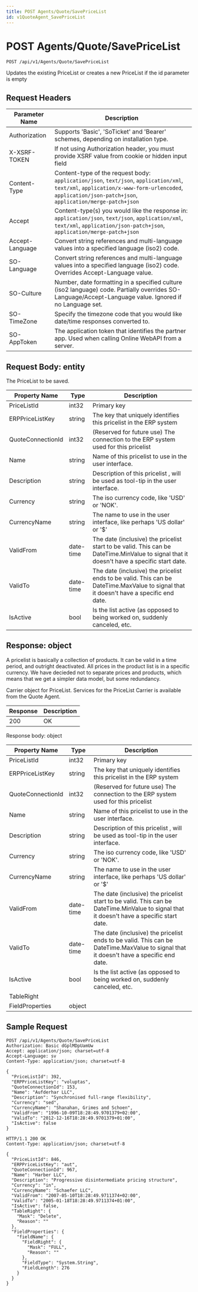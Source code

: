 ```yaml
---
title: POST Agents/Quote/SavePriceList
id: v1QuoteAgent_SavePriceList
---
```


# POST Agents/Quote/SavePriceList

```http
POST /api/v1/Agents/Quote/SavePriceList
```

Updates the existing PriceList or creates a new PriceList if the id parameter is empty








## Request Headers

| Parameter Name | Description |
|----------------|-------------|
| Authorization  | Supports 'Basic', 'SoTicket' and 'Bearer' schemes, depending on installation type. |
| X-XSRF-TOKEN   | If not using Authorization header, you must provide XSRF value from cookie or hidden input field |
| Content-Type | Content-type of the request body: `application/json`, `text/json`, `application/xml`, `text/xml`, `application/x-www-form-urlencoded`, `application/json-patch+json`, `application/merge-patch+json` |
| Accept         | Content-type(s) you would like the response in: `application/json`, `text/json`, `application/xml`, `text/xml`, `application/json-patch+json`, `application/merge-patch+json` |
| Accept-Language | Convert string references and multi-language values into a specified language (iso2) code. |
| SO-Language | Convert string references and multi-language values into a specified language (iso2) code. Overrides Accept-Language value. |
| SO-Culture | Number, date formatting in a specified culture (iso2 language) code. Partially overrides SO-Language/Accept-Language value. Ignored if no Language set. |
| SO-TimeZone | Specify the timezone code that you would like date/time responses converted to. |
| SO-AppToken | The application token that identifies the partner app. Used when calling Online WebAPI from a server. |

## Request Body: entity  

The PriceList to be saved. 

| Property Name | Type |  Description |
|----------------|------|--------------|
| PriceListId | int32 | Primary key |
| ERPPriceListKey | string | The key that uniquely identifies this pricelist in the ERP system |
| QuoteConnectionId | int32 | (Reserved for future use) The connection to the ERP system used for this pricelist |
| Name | string | Name of this pricelist to use in the user interface. |
| Description | string | Description of this pricelist , will be used as tool-tip in the user interface. |
| Currency | string | The iso currency code, like 'USD' or 'NOK'. |
| CurrencyName | string | The name to use in the user interface, like perhaps 'US dollar' or '$' |
| ValidFrom | date-time | The date (inclusive) the pricelist start to be valid. This can be DateTime.MinValue to signal that it doesn't have a specific start date. |
| ValidTo | date-time | The date (inclusive) the pricelist ends to be valid. This can be DateTime.MaxValue to signal that it doesn't have a specific end date. |
| IsActive | bool | Is the list active (as opposed to being worked on, suddenly canceled, etc. |


## Response: object

A pricelist is basically a collection of products. It can be valid in a time period, and outright deactivated. All prices in the product list is in a specific currency. We have decieded not to separate prices and products, which means that we get a simpler data model, but some redundancy.



Carrier object for PriceList.
Services for the PriceList Carrier is available from the <see cref="T:SuperOffice.CRM.Services.IQuoteAgent">Quote Agent</see>.

| Response | Description |
|----------------|-------------|
| 200 | OK |

Response body: object

| Property Name | Type |  Description |
|----------------|------|--------------|
| PriceListId | int32 | Primary key |
| ERPPriceListKey | string | The key that uniquely identifies this pricelist in the ERP system |
| QuoteConnectionId | int32 | (Reserved for future use) The connection to the ERP system used for this pricelist |
| Name | string | Name of this pricelist to use in the user interface. |
| Description | string | Description of this pricelist , will be used as tool-tip in the user interface. |
| Currency | string | The iso currency code, like 'USD' or 'NOK'. |
| CurrencyName | string | The name to use in the user interface, like perhaps 'US dollar' or '$' |
| ValidFrom | date-time | The date (inclusive) the pricelist start to be valid. This can be DateTime.MinValue to signal that it doesn't have a specific start date. |
| ValidTo | date-time | The date (inclusive) the pricelist ends to be valid. This can be DateTime.MaxValue to signal that it doesn't have a specific end date. |
| IsActive | bool | Is the list active (as opposed to being worked on, suddenly canceled, etc. |
| TableRight |  |  |
| FieldProperties | object |  |

## Sample Request

```http!
POST /api/v1/Agents/Quote/SavePriceList
Authorization: Basic dGplMDpUamUw
Accept: application/json; charset=utf-8
Accept-Language: sv
Content-Type: application/json; charset=utf-8

{
  "PriceListId": 392,
  "ERPPriceListKey": "voluptas",
  "QuoteConnectionId": 153,
  "Name": "Aufderhar LLC",
  "Description": "Synchronised full-range flexibility",
  "Currency": "sed",
  "CurrencyName": "Shanahan, Grimes and Schoen",
  "ValidFrom": "1996-10-09T18:28:49.9701379+02:00",
  "ValidTo": "2012-12-16T18:28:49.9701379+01:00",
  "IsActive": false
}
```

```http_
HTTP/1.1 200 OK
Content-Type: application/json; charset=utf-8

{
  "PriceListId": 846,
  "ERPPriceListKey": "aut",
  "QuoteConnectionId": 967,
  "Name": "Harber LLC",
  "Description": "Progressive disintermediate pricing structure",
  "Currency": "in",
  "CurrencyName": "Schaefer LLC",
  "ValidFrom": "2007-05-10T18:28:49.9711374+02:00",
  "ValidTo": "2005-01-18T18:28:49.9711374+01:00",
  "IsActive": false,
  "TableRight": {
    "Mask": "Delete",
    "Reason": ""
  },
  "FieldProperties": {
    "fieldName": {
      "FieldRight": {
        "Mask": "FULL",
        "Reason": ""
      },
      "FieldType": "System.String",
      "FieldLength": 276
    }
  }
}
```